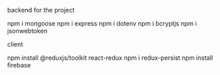 
backend for the project

npm i mongoose
npm i express
npm i dotenv
npm i bcryptjs
npm i jsonwebtoken


client

npm install @reduxjs/toolkit react-redux
npm i redux-persist
npm install firebase
